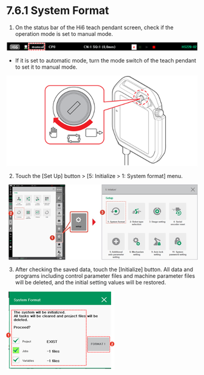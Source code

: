 # 7.6.1 System Format

1.	On the status bar of the Hi6 teach pendant screen, check if the operation mode is set to manual mode.

![](../../.gitbook/assets/image%20%28497%29.png)

* If it is set to automatic mode, turn the mode switch of the teach pendant to set it to manual mode.

![](../../.gitbook/assets/image%20%28230%29.png)

2.	Touch the \[Set Up\] button &gt; \[5: Initialize &gt; 1: System format\] menu.

![](../../.gitbook/assets/image%20%28500%29.png)

3.	After checking the saved data, touch the \[Initialize\] button. All data and programs including control parameter files and machine parameter files will be deleted, and the initial setting values will be restored.

![](../../.gitbook/assets/image%20%28499%29.png)

